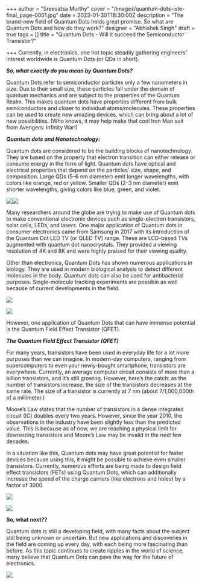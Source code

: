 +++
author = "Sreevatsa Murthy"
cover = "/images/quantum-dots-iste-final_page-0001.jpg"
date = 2023-01-30T18:30:00Z
description = "The brand-new field of Quantum Dots holds great promise. So what are Quantum Dots and how do they work?"
designer = "Abhishek Singh"
draft = true
tags = []
title = "Quantum Dots - Will it succeed the Semiconductor Transistor?"

+++
Currently, in electronics, one hot topic steadily gathering engineers' interest worldwide is Quantum Dots (or QDs in short).

**_So, what exactly do you mean by Quantum Dots?_**

Quantum Dots refer to semiconductor particles only a few nanometers in size. Due to their small size, these particles fall under the domain of quantum mechanics and are subject to the properties of the Quantum Realm. This makes quantum dots have properties different from bulk semiconductors and closer to individual atoms/molecules. These properties can be used to create new amazing devices, which can bring about a lot of new possibilities. (Who knows, it may help make that cool Iron Man suit from Avengers: Infinity War!)

**_Quantum dots and Nanotechnology:_**

Quantum dots are considered to be the building blocks of nanotechnology. They are based on the property that electron transition can either release or consume energy in the form of light. Quantum dots have optical and electrical properties that depend on the particles’ size, shape, and composition. Large QDs (5–6 nm diameter) emit longer wavelengths, with colors like orange, red or yellow. Smaller QDs (2–3 nm diameter) emit shorter wavelengths, giving colors like blue, green, and violet.

![](/images/picture1.png)![](/images/picture2.png)

Many researchers around the globe are trying to make use of Quantum dots to make conventional electronic devices such as single-electron transistors, solar cells, LEDs, and lasers. One major application of Quantum dots in consumer electronics came from Samsung in 2017 with its introduction of the Quantum Dot LED TV (or QLED TV) range. These are LCD-based TVs augmented with quantum dot nanocrystals. They provided a viewing resolution of 4K and 8K and were highly praised for their viewing quality.

Other than electronics, Quantum Dots has shown numerous applications in biology. They are used in modern biological analysis to detect different molecules in the body. Quantum dots can also be used for antibacterial purposes. Single-molecule tracking experiments are possible as well because of current developments in the field.

![](/images/picture3.png)

![](/images/picture4.png)

However, one application of Quantum Dots that can have immense potential is the Quantum Field Effect Transistor (QFET).

**_The Quantum Field Effect Transistor (QFET)_**

For many years, transistors have been used in everyday life for a lot more purposes than we can imagine. In modern-day computers, ranging from supercomputers to even your newly-bought smartphone, transistors are everywhere. Currently, an average computer circuit consists of more than a billion transistors, and it’s still growing. However, here’s the catch: as the number of transistors increase, the size of the transistors decreases at the same rate. The size of a transistor is currently at 7 nm (about 7/1,000,000th of a millimeter.)

Moore’s Law states that the number of transistors in a dense integrated circuit (IC) doubles every two years. However, since the year 2010, the observations in the industry have been slightly less than the predicted value. This is because as of now, we are reaching a physical limit for downsizing transistors and Moore’s Law may be invalid in the next few decades.

In a situation like this, Quantum dots may have great potential for faster devices because using this, it might be possible to achieve even smaller transistors. Currently, numerous efforts are being made to design field effect transistors (FETs) using Quantum Dots, which can additionally increase the speed of the charge carriers (like electrons and holes) by a factor of 3000.

![](/images/picture5.png)

![](/images/picture6.png)

**So, what next??**

Quantum dots is still a developing field, with many facts about the subject still being unknown or uncertain. But new applications and discoveries in the field are coming up every day, with each being more fascinating than before. As this topic continues to create ripples in the world of science, many believe that Quantum Dots can pave the way for the future of electronics.

  
![](/images/picture7.png)